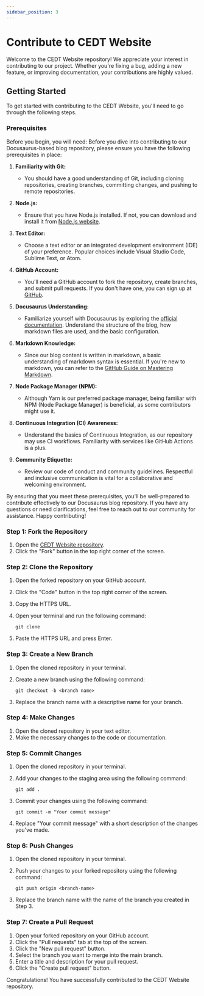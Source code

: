 ```yaml
---
sidebar_position: 3
---
```


# Contribute to CEDT Website

Welcome to the CEDT Website repository! We appreciate your interest in contributing to our project. Whether you're fixing a bug, adding a new feature, or improving documentation, your contributions are highly valued.

## Getting Started

To get started with contributing to the CEDT Website, you'll need to go through the following steps.

### Prerequisites

Before you begin, you will need:
Before you dive into contributing to our Docusaurus-based blog repository, please ensure you have the following prerequisites in place:

1. **Familiarity with Git:**

   - You should have a good understanding of Git, including cloning repositories, creating branches, committing changes, and pushing to remote repositories.

2. **Node.js:**

   - Ensure that you have Node.js installed. If not, you can download and install it from [Node.js website](https://nodejs.org/).

3. **Text Editor:**

   - Choose a text editor or an integrated development environment (IDE) of your preference. Popular choices include Visual Studio Code, Sublime Text, or Atom.

4. **GitHub Account:**

   - You'll need a GitHub account to fork the repository, create branches, and submit pull requests. If you don't have one, you can sign up at [GitHub](https://github.com/).

5. **Docusaurus Understanding:**

   - Familiarize yourself with Docusaurus by exploring the [official documentation](https://v2.docusaurus.io/). Understand the structure of the blog, how markdown files are used, and the basic configuration.

6. **Markdown Knowledge:**

   - Since our blog content is written in markdown, a basic understanding of markdown syntax is essential. If you're new to markdown, you can refer to the [GitHub Guide on Mastering Markdown](https://guides.github.com/features/mastering-markdown/).

7. **Node Package Manager (NPM):**

   - Although Yarn is our preferred package manager, being familiar with NPM (Node Package Manager) is beneficial, as some contributors might use it.

8. **Continuous Integration (CI) Awareness:**

   - Understand the basics of Continuous Integration, as our repository may use CI workflows. Familiarity with services like GitHub Actions is a plus.

9. **Community Etiquette:**
   - Review our code of conduct and community guidelines. Respectful and inclusive communication is vital for a collaborative and welcoming environment.

By ensuring that you meet these prerequisites, you'll be well-prepared to contribute effectively to our Docusaurus blog repository. If you have any questions or need clarifications, feel free to reach out to our community for assistance. Happy contributing!

### Step 1: Fork the Repository

1. Open the [CEDT Website repository](https://github.com/techincal-cedt/CEDT-Website).
2. Click the "Fork" button in the top right corner of the screen.

### Step 2: Clone the Repository

1. Open the forked repository on your GitHub account.
2. Click the "Code" button in the top right corner of the screen.
3. Copy the HTTPS URL.
4. Open your terminal and run the following command:

   ```
   git clone
   ```

5. Paste the HTTPS URL and press Enter.

### Step 3: Create a New Branch

1. Open the cloned repository in your terminal.
2. Create a new branch using the following command:

   ```
   git checkout -b <branch name>
   ```

3. Replace the branch name with a descriptive name for your branch.

### Step 4: Make Changes

1. Open the cloned repository in your text editor.
2. Make the necessary changes to the code or documentation.

### Step 5: Commit Changes

1. Open the cloned repository in your terminal.
2. Add your changes to the staging area using the following command:

   ```
   git add .
   ```

3. Commit your changes using the following command:

   ```
   git commit -m "Your commit message"
   ```

4. Replace "Your commit message" with a short description of the changes you've made.

### Step 6: Push Changes

1. Open the cloned repository in your terminal.
2. Push your changes to your forked repository using the following command:

   ```
   git push origin <branch-name>
   ```

3. Replace the branch name with the name of the branch you created in Step 3.

### Step 7: Create a Pull Request

1. Open your forked repository on your GitHub account.
2. Click the "Pull requests" tab at the top of the screen.
3. Click the "New pull request" button.
4. Select the branch you want to merge into the main branch.
5. Enter a title and description for your pull request.
6. Click the "Create pull request" button.

Congratulations! You have successfully contributed to the CEDT Website repository.
